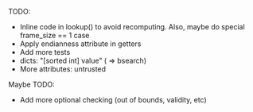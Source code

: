 TODO:
 * Inline code in lookup() to avoid recomputing. Also, maybe do special frame_size == 1 case
 * Apply endianness attribute in getters
 * Add more tests
 * dicts: "[sorted int] value"  ( => bsearch)
 * More attributes: untrusted

Maybe TODO:
 * Add more optional checking (out of bounds, validity, etc)
